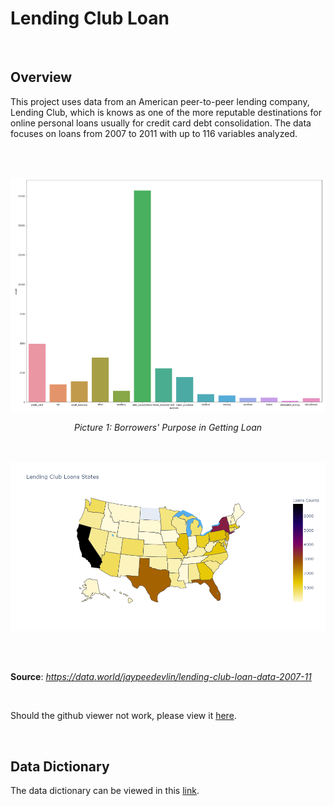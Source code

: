 <h1><b>Lending Club Loan</b></h1>

<br>

<h2>Overview</h2>

This project uses data from an American peer-to-peer lending company, Lending Club, which is knows as one of the more reputable destinations for online personal loans usually for credit card debt consolidation. The data focuses on loans from 2007 to 2011 with up to 116 variables analyzed.

<br>

<br>

![](Borrowing_Reason.PNG)

<center><i>Picture 1: Borrowers' Purpose in Getting Loan </i></center>

<br>

<br>

![](Choropleth.PNG)

<br>

<br>

<b>Source</b>: <i>https://data.world/jaypeedevlin/lending-club-loan-data-2007-11</i>

<br>

Should the github viewer not work, please view it <a href='https://nbviewer.jupyter.org/github/fawiyogo001/Data-Science-Portfolio-Python/blob/master/Lending%20Club%20Loan/Lending%20Club%20Loan.ipynb'>here</a>.

<br>

<h2>Data Dictionary</h2>

The data dictionary can be viewed in this <a href='https://github.com/fawiyogo001/Data-Science-Portfolio-Python/blob/master/Lending%20Club%20Loan/LCDataDictionary.csv'>link</a>.

